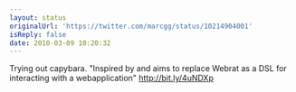 ```yaml
---
layout: status
originalUrl: 'https://twitter.com/marcgg/status/10214904001'
isReply: false
date: 2010-03-09 10:20:32
---
```


Trying out capybara. "Inspired by and aims to replace Webrat as a DSL for interacting with a webapplication" http://bit.ly/4uNDXp
